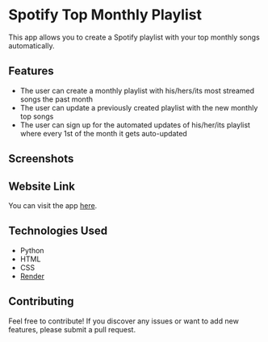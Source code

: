 # Spotify Top Monthly Playlist

This app allows you to create a Spotify playlist with your top monthly songs automatically.

## Features

- The user can create a monthly playlist with his/hers/its most streamed songs the past month
- The user can update a previously created playlist with the new monthly top songs
- The user can sign up for the automated updates of his/her/its playlist where every 1st of the month it gets auto-updated

## Screenshots

## Website Link

You can visit the app [here](https://spotify-top-monthly-playlist.onrender.com/).

## Technologies Used

- Python
- HTML
- CSS
- [Render](https://render.com/)

## Contributing

Feel free to contribute! If you discover any issues or want to add new features, please submit a pull request.
